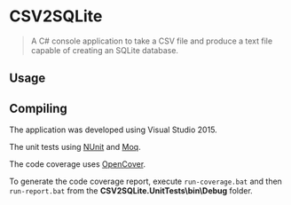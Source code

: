 # CSV2SQLite
> A C# console application to take a CSV file and produce a text file capable of creating an SQLite database.

## Usage

## Compiling
The application was developed using Visual Studio 2015.

The unit tests using [NUnit](http://nunit.org/) and [Moq](https://github.com/Moq/moq4/wiki/Quickstart).

The code coverage uses [OpenCover](https://github.com/OpenCover/opencover).

To generate the code coverage report, execute `run-coverage.bat` and then `run-report.bat` from the **CSV2SQLite.UnitTests\bin\Debug** folder.